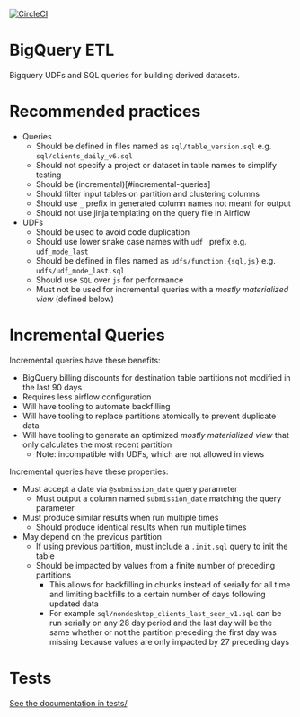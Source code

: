[![CircleCI](https://img.shields.io/circleci/project/github/mozilla/bigquery-etl/master.svg)](https://circleci.com/gh/mozilla/bigquery-etl)

BigQuery ETL
===

Bigquery UDFs and SQL queries for building derived datasets.

Recommended practices
===

- Queries
  - Should be defined in files named as `sql/table_version.sql` e.g. `sql/clients_daily_v6.sql`
  - Should not specify a project or dataset in table names to simplify testing
  - Should be (incremental)[#incremental-queries]
  - Should filter input tables on partition and clustering columns
  - Should use `_` prefix in generated column names not meant for output
  - Should not use jinja templating on the query file in Airflow
- UDFs
  - Should be used to avoid code duplication
  - Should use lower snake case names with `udf_` prefix e.g. `udf_mode_last`
  - Should be defined in files named as `udfs/function.{sql,js}` e.g. `udfs/udf_mode_last.sql`
  - Should use `SQL` over `js` for performance
  - Must not be used for incremental queries with a _mostly materialized view_ (defined below)

Incremental Queries
===

Incremental queries have these benefits:

- BigQuery billing discounts for destination table partitions not modified in
  the last 90 days
- Requires less airflow configuration
- Will have tooling to automate backfilling
- Will have tooling to replace partitions atomically to prevent duplicate data
- Will have tooling to generate an optimized _mostly materialized view_ that
  only calculates the most recent partition
  - Note: incompatible with UDFs, which are not allowed in views

Incremental queries have these properties:

- Must accept a date via `@submission_date` query parameter
  - Must output a column named `submission_date` matching the query parameter
- Must produce similar results when run multiple times
  - Should produce identical results when run multiple times
- May depend on the previous partition
  - If using previous partition, must include a `.init.sql` query to init the
    table
  - Should be impacted by values from a finite number of preceding partitions
    - This allows for backfilling in chunks instead of serially for all time
      and limiting backfills to a certain number of days following updated data
    - For example `sql/nondesktop_clients_last_seen_v1.sql` can be run serially
      on any 28 day period and the last day will be the same whether or not the
      partition preceding the first day was missing because values are only
      impacted by 27 preceding days

Tests
=====

[See the documentation in tests/](tests/README.md)
